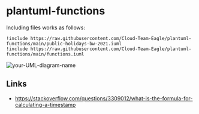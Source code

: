 # plantuml-functions


Including files works as follows:

```
!include https://raw.githubusercontent.com/Cloud-Team-Eagle/plantuml-functions/main/public-holidays-bw-2021.iuml 
!include https://raw.githubusercontent.com/Cloud-Team-Eagle/plantuml-functions/main/functions.iuml
```


![your-UML-diagram-name](http://www.plantuml.com/plantuml/proxy?cache=no&src=https://raw.githubusercontent.com/Cloud-Team-Eagle/plantuml-functions/main/demo.iuml)





## Links


* https://stackoverflow.com/questions/3309012/what-is-the-formula-for-calculating-a-timestamp



